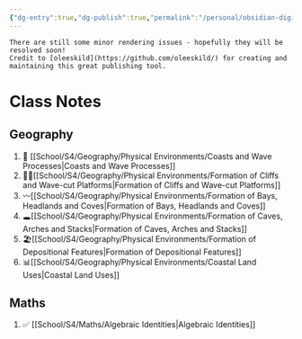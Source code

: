 ```yaml
---
{"dg-entry":true,"dg-publish":true,"permalink":"/personal/obsidian-digital-garden/digital-garden-homepage/"}
---
```


```ad-warning
There are still some minor rendering issues - hopefully they will be resolved soon!
Credit to [oleeskild](https://github.com/oleeskild/) for creating and maintaining this great publishing tool.
```

# Class Notes
## Geography

<div class="transclusion">


1. 🌊 [[School/S4/Geography/Physical Environments/Coasts and Wave Processes|Coasts and Wave Processes]]
2. 🧗‍♀️[[School/S4/Geography/Physical Environments/Formation of Cliffs and Wave-cut Platforms|Formation of Cliffs and Wave-cut Platforms]]
3. 〰️[[School/S4/Geography/Physical Environments/Formation of Bays, Headlands and Coves|Formation of Bays, Headlands and Coves]]
4. 🕳️[[School/S4/Geography/Physical Environments/Formation of Caves, Arches and Stacks|Formation of Caves, Arches and Stacks]]
5. 🏖️[[School/S4/Geography/Physical Environments/Formation of Depositional Features|Formation of Depositional Features]]
6. 📊[[School/S4/Geography/Physical Environments/Coastal Land Uses|Coastal Land Uses]]

</div>


## Maths

<div class="transclusion">


1. ✅ [[School/S4/Maths/Algebraic Identities|Algebraic Identities]]

</div>


